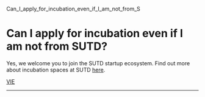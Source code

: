 Can_I_apply_for_incubation_even_if_I_am_not_from_S



Can I apply for incubation even if I am not from SUTD?
======================================================

Yes, we welcome you to join the SUTD startup ecosystem. Find out more about incubation spaces at SUTD [here](/enterprise/venture-innovation-entrepreneurship/support/incubation-space/).

[VIE](https://www.sutd.edu.sg/tag/vie/)

---

